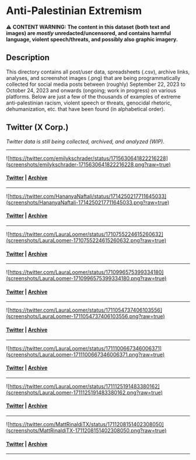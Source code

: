 # Anti-Palestinian Extremism

:warning: **CONTENT WARNING: The content in this dataset (both text and images) are _mostly_ unredacted/uncensored, and contains harmful language, violent speech/threats, and possibly also graphic imagery.**

## Description

This directory contains all post/user data, spreadsheets (.csv), archive links, analyses, and screenshot images (.png) that are being programmatically collected for social media posts between (roughly) September 22, 2023 to October 24, 2023 and onwards (ongoing; work in progress) on various platforms. Below are just a few of the thousands of examples of extreme anti-palestinian racism, violent speech or threats, genocidal rhetoric, dehumanization, etc. that have been found (in alphabetical order).

## Twitter (X Corp.)

_Twitter data is still being collected, archived, and analyzed (WIP)._

---
![https://twitter.com/emilykschrader/status/1715630641822216228](screenshots/emilykschrader-1715630641822216228.png?raw=true)<br>
#### [Twitter](https://twitter.com/emilykschrader/status/1715630641822216228) | [Archive](https://web.archive.org/web/20231022052911/https://twitter.com/emilykschrader/status/1715630641822216228)
---
![https://twitter.com/HananyaNaftali/status/1714250217711645033](screenshots/HananyaNaftali-1714250217711645033.png?raw=true)
#### [Twitter](https://twitter.com/HananyaNaftali/status/1714250217711645033) | [Archive](https://web.archive.org/web/20231024212823/https://twitter.com/HananyaNaftali/status/1714250217711645033)
---
![https://twitter.com/LauraLoomer/status/1710755224615260632](screenshots/LauraLoomer-1710755224615260632.png?raw=true)
#### [Twitter](https://twitter.com/LauraLoomer/status/1710755224615260632) | [Archive](https://web.archive.org/web/20231024212937/https://twitter.com/LauraLoomer/status/1710755224615260632)
---
![https://twitter.com/LauraLoomer/status/1710996575399334180](screenshots/LauraLoomer-1710996575399334180.png?raw=true)
#### [Twitter](https://twitter.com/LauraLoomer/status/1710996575399334180) | [Archive](https://web.archive.org/web/20231024213112/https://twitter.com/LauraLoomer/status/1710996575399334180)
---
![https://twitter.com/LauraLoomer/status/1711054737406103556](screenshots/LauraLoomer-1711054737406103556.png?raw=true)
#### [Twitter](https://twitter.com/LauraLoomer/status/1711054737406103556) | [Archive](https://web.archive.org/web/20231024213309/https://twitter.com/LauraLoomer/status/1711054737406103556)
---
![https://twitter.com/LauraLoomer/status/1711100667346006371](screenshots/LauraLoomer-1711100667346006371.png?raw=true)
#### [Twitter](https://twitter.com/LauraLoomer/status/1711100667346006371) | [Archive](https://web.archive.org/web/20231024213502/https://twitter.com/LauraLoomer/status/1711100667346006371)
---
![https://twitter.com/LauraLoomer/status/1711125191483380162](screenshots/LauraLoomer-1711125191483380162.png?raw=true)
#### [Twitter](https://twitter.com/LauraLoomer/status/1711125191483380162) | [Archive](https://web.archive.org/web/20231009061200/https://twitter.com/LauraLoomer/status/1711125191483380162)
---
![https://twitter.com/MattRinaldiTX/status/1711208151402308050](screenshots/MattRinaldiTX-1711208151402308050.png?raw=true)
#### [Twitter](https://twitter.com/MattRinaldiTX/status/1711208151402308050) | [Archive](https://web.archive.org/web/20231024213807/https://twitter.com/MattRinaldiTX/status/1711208151402308050)
---
